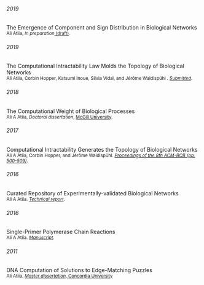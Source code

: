 
###### 2019 <br>
The Emergence of Component and Sign Distribution in Biological Networks <br>
<sup>Ali Atiia, _In preparation_<a href='github.com'> (draft)</a>.</sup><br>


###### 2019<br>
The Computational Intractability Law Molds the Topology of Biological Networks <br>
<sup>Ali Atiia, Corbin Hopper, Katsumi Inoue, Silvia Vidal, and Jérôme Waldispühl
. <a href="https://git.io/fj710">_Submitted_</a>.</sup><br>


###### 2018<br>
The Computational Weight of Biological Processes <br>
<sup>Ali A Atiia, _Doctoral dissertation_, <a href='https://mcgill.on.worldcat.org/oclc/1030147018'>McGill University</a>.</sup><br>


###### 2017<br>
Computational Intractability Generates the Topology of Biological Networks<br>
<sup>Ali A Atiia, Corbin Hopper, and Jérôme Waldispühl. <a href='http://dl.acm.org/citation.cfm?id=3107453'>_Proceedings of the 8th ACM-BCB (pp. 500-509)_</a>.</sup><br> 


###### 2016<br>
Curated Repository of Experimentally-validated Biological Networks<br>
<sup>Ali A Atiia. <a href="https://git.io/fj71g">_Technical report_</a>.</sup><br> 


###### 2016<br>
Single-Primer Polymerase Chain Reactions<br>
<sup>Ali A Atiia. <a href="https://git.io/fj71V">_Manuscript_</a>.</sup><br>


###### 2011<br>
DNA Computation of Solutions to Edge-Matching Puzzles<br>
<sup>Ali Atiia. <a href="https://spectrum.library.concordia.ca/982709/">_Master dissertation_, Concordia University</a></sup> <br> 
